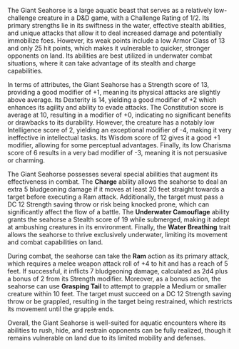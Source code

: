 The Giant Seahorse is a large aquatic beast that serves as a relatively low-challenge creature in a D&D game, with a Challenge Rating of 1/2. Its primary strengths lie in its swiftness in the water, effective stealth abilities, and unique attacks that allow it to deal increased damage and potentially immobilize foes. However, its weak points include a low Armor Class of 13 and only 25 hit points, which makes it vulnerable to quicker, stronger opponents on land. Its abilities are best utilized in underwater combat situations, where it can take advantage of its stealth and charge capabilities. 

In terms of attributes, the Giant Seahorse has a Strength score of 13, providing a good modifier of +1, meaning its physical attacks are slightly above average. Its Dexterity is 14, yielding a good modifier of +2 which enhances its agility and ability to evade attacks. The Constitution score is average at 10, resulting in a modifier of +0, indicating no significant benefits or drawbacks to its durability. However, the creature has a notably low Intelligence score of 2, yielding an exceptional modifier of -4, making it very ineffective in intellectual tasks. Its Wisdom score of 12 gives it a good +1 modifier, allowing for some perceptual advantages. Finally, its low Charisma score of 6 results in a very bad modifier of -3, meaning it is not persuasive or charming.

The Giant Seahorse possesses several special abilities that augment its effectiveness in combat. The **Charge** ability allows the seahorse to deal an extra 5 bludgeoning damage if it moves at least 20 feet straight towards a target before executing a Ram attack. Additionally, the target must pass a DC 12 Strength saving throw or risk being knocked prone, which can significantly affect the flow of a battle. The **Underwater Camouflage** ability grants the seahorse a Stealth score of 19 while submerged, making it adept at ambushing creatures in its environment. Finally, the **Water Breathing** trait allows the seahorse to thrive exclusively underwater, limiting its movement and combat capabilities on land.

During combat, the seahorse can take the **Ram** action as its primary attack, which requires a melee weapon attack roll of +4 to hit and has a reach of 5 feet. If successful, it inflicts 7 bludgeoning damage, calculated as 2d4 plus a bonus of 2 from its Strength modifier. Moreover, as a bonus action, the seahorse can use **Grasping Tail** to attempt to grapple a Medium or smaller creature within 10 feet. The target must succeed on a DC 12 Strength saving throw or be grappled, resulting in the target being restrained, which restricts its movement until the grapple ends.

Overall, the Giant Seahorse is well-suited for aquatic encounters where its abilities to rush, hide, and restrain opponents can be fully realized, though it remains vulnerable on land due to its limited mobility and defenses.